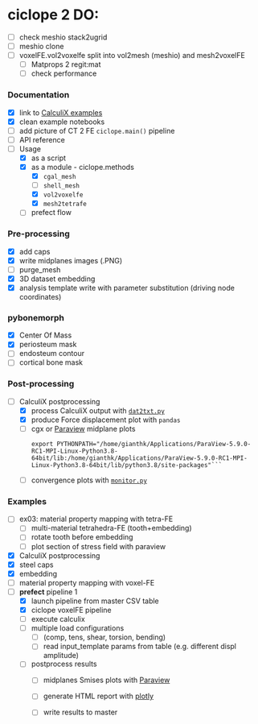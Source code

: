 # ciclope 2 DO:
- [ ] check meshio stack2ugrid
- [ ] meshio clone
- [ ] voxelFE.vol2voxelfe split into vol2mesh (meshio) and mesh2voxelFE
  - [ ] Matprops 2 regit:mat
  - [ ] check performance

### Documentation
- [X] link to [CalculiX examples](https://github.com/calculix/examples/tree/master/materials)
- [X] clean example notebooks
- [ ] add picture of CT 2 FE `ciclope.main()` pipeline
- [ ] API reference
- [ ] Usage
  - [X] as a script
  - [X] as a module - ciclope.methods
    - [X] `cgal_mesh`
    - [ ] `shell_mesh`
    - [X] `vol2voxelfe`
    - [X] `mesh2tetrafe`
  - [ ] prefect flow 

### Pre-processing
- [x] add caps
- [X] write midplanes images (.PNG)
- [ ] purge_mesh
- [X] 3D dataset embedding
- [X] analysis template write with parameter substitution (driving node coordinates)

### pybonemorph
- [X] Center Of Mass
- [X] periosteum mask
- [ ] endosteum contour
- [ ] cortical bone mask

### Post-processing
- [ ] CalculiX postprocessing
  - [X] process CalculiX output with [`dat2txt.py`](https://github.com/mkraska/CalculiX-Examples/tree/master/Scripts)
  - [X] produce Force displacement plot with `pandas`
  - [ ] cgx or [Paraview](https://www.paraview.org/Wiki/ParaView/Python/Screenshot) midplane plots
    ```shell
    export PYTHONPATH="/home/gianthk/Applications/ParaView-5.9.0-RC1-MPI-Linux-Python3.8-64bit/lib:/home/gianthk/Applications/ParaView-5.9.0-RC1-MPI-Linux-Python3.8-64bit/lib/python3.8/site-packages"```
  - [ ] convergence plots with [`monitor.py`](https://github.com/mkraska/CalculiX-Examples/tree/master/Scripts)

### Examples
- [ ] ex03: material property mapping with tetra-FE
  - [ ] multi-material tetrahedra-FE (tooth+embedding)
  - [ ] rotate tooth before embedding
  - [ ] plot section of stress field with paraview
- [X] CalculiX postprocessing
- [X] steel caps
- [X] embedding
- [ ] material property mapping with voxel-FE
- [ ] **prefect** pipeline 1
  - [X] launch pipeline from master CSV table
  - [X] ciclope voxelFE pipeline
  - [ ] execute calculix
  - [ ] multiple load configurations
    - [ ] (comp, tens, shear, torsion, bending)
    - [ ] read input_template params from table (e.g. different displ amplitude)
  - [ ] postprocess results
    - [ ] midplanes Smises plots with [Paraview](https://www.paraview.org/Wiki/ParaView/Python/Screenshot)
    - [ ] generate HTML report with [plotly](https://plotly.com/python/v3/html-reports/)
    - [ ] write results to master
    